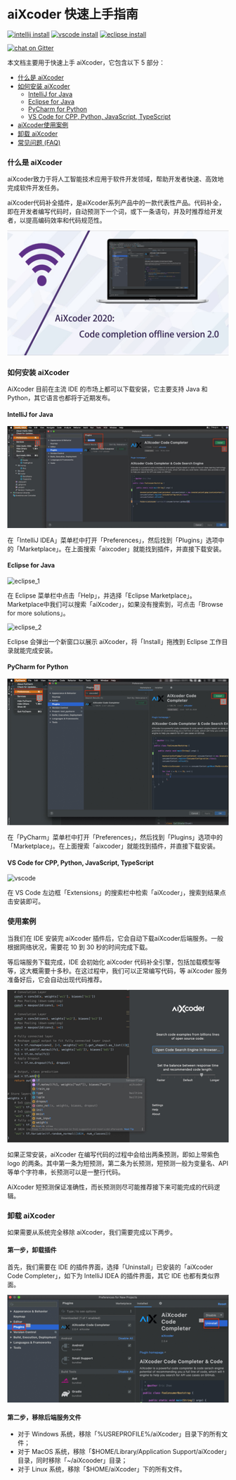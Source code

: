 #  aiXcoder 快速上手指南

[![intellij install](https://img.shields.io/jetbrains/plugin/d/13574-aixcoder-code-completer?color=rgb%28189%2C39%2C117%29&label=Jetbrains%20Marketplace)](https://plugins.jetbrains.com/plugin/13574-aixcoder-code-completer)
[![vscode install](https://img.shields.io/visual-studio-marketplace/d/aixcoder-plugin.aixcoder?color=%230066B8&label=Visual%20Studio%20Code%20Marketplace)](https://marketplace.visualstudio.com/items?itemName=aixcoder-plugin.aixcoder)
[![eclipse install](https://img.shields.io/eclipse-marketplace/dt/aixcoder-ai-code-completer?label=Eclipse%20Marketplace)](https://marketplace.eclipse.org/content/aixcoder-ai-code-completer)

[![chat on Gitter](https://img.shields.io/gitter/room/aixcoder-plugin/community?label=Join%20chat)](https://gitter.im/aixcoder-plugin/community)

本文档主要用于快速上手 aiXcoder，它包含以下 5 部分：

- [什么是 aiXcoder](#什么是-aiXcoder)
- [如何安装 aiXcoder](#如何安装-aixcoder)
  - [IntelliJ for Java](#intellij-for-java)
  - [Eclipse for Java](#eclipse-for-java)
  - [PyCharm for Python](#pycharm-for-python)
  - [VS Code for CPP, Python, JavaScript, TypeScript](#vs-code-for-cpp--python--javascript--typescript)
- [aiXcoder使用案例](#使用案例)
- [卸载 aiXcoder](#卸载-aixcoder)
- [常见问题 (FAQ)](https://www.aixcoder.com/#/Support)

### 什么是 aiXcoder

aiXcoder致力于将人工智能技术应用于软件开发领域，帮助开发者快速、高效地完成软件开发任务。

aiXcoder代码补全插件，是aiXcoder系列产品中的一款代表性产品。代码补全，即在开发者编写代码时，自动预测下一个词，或下一条语句，并及时推荐给开发者，以提高编码效率和代码规范性。

![aixcode_2](./res/aixcode_2.jpg)

### 如何安装 aiXcoder

AiXcoder 目前在主流 IDE 的市场上都可以下载安装，它主要支持 Java 和 Python，其它语言也都将于近期发布。

#### IntelliJ for Java

![IntelliJ](./res/IntelliJ_marketplace.png)

在「IntelliJ IDEA」菜单栏中打开「Preferences」，然后找到「Plugins」选项中的「Marketplace」。在上面搜索「aixcoder」就能找到插件，并直接下载安装。

#### Eclipse for Java

![eclipse_1](/Users/horatio_jsy/Desktop/aixcoder/github/document/res/eclipse_marketplace_1.png)

在 Eclipse 菜单栏中点击「Help」，并选择「Eclipse Marketplace」。Marketplace中我们可以搜索「aiXcoder」，如果没有搜索到，可点击「Browse for more solutions」。

![eclipse_2](/Users/horatio_jsy/Desktop/aixcoder/github/document/res/eclipse_marketplace_2.png)

Eclipse 会弹出一个新窗口以展示 aiXcoder，将「Install」拖拽到 Eclipse 工作目录就能完成安装。

#### PyCharm for Python

![pycharm](./res/pycharm_marketplace.jpg)

在「PyCharm」菜单栏中打开「Preferences」，然后找到「Plugins」选项中的「Marketplace」。在上面搜索「aixcoder」就能找到插件，并直接下载安装。

#### VS Code for CPP, Python, JavaScript, TypeScript

![vscode](/Users/horatio_jsy/Desktop/aixcoder/github/document/res/vscode_extensions.jpg)

在 VS Code 左边框「Extensions」的搜索栏中检索「aiXcoder」，搜索到结果点击安装即可。

### 使用案例

当我们在 IDE 安装完 aiXcoder 插件后，它会自动下载aiXcoder后端服务。一般根据网络状况，需要花 10 到 30 秒的时间完成下载。

等后端服务下载完成，IDE 会初始化 aiXcoder 代码补全引擎，包括加载模型等等，这大概需要十多秒。在这过程中，我们可以正常编写代码，等 aiXcoder 服务准备好后，它会自动出现代码推荐。

![aixcoder_tf](./res/aixcoder_tf.jpg)

如果正常安装，aiXcoder 在编写代码的过程中会给出两条预测，即如上带紫色 logo 的两条。其中第一条为短预测，第二条为长预测，短预测一般为变量名、API 等单个字符串，长预测可以是一整行代码。

AiXcoder 短预测保证准确性，而长预测则尽可能推荐接下来可能完成的代码逻辑。

### 卸载 aiXcoder

如果需要从系统完全移除 aiXcoder，我们需要完成以下两步。

#### 第一步，卸载插件

首先，我们需要在 IDE 的插件界面，选择「Uninstall」已安装的「aiXcoder Code Completer」，如下为 IntelliJ IDEA 的插件界面，其它 IDE 也都有类似界面。

![uninstall](./res/uninstall.jpg)

#### 第二步，移除后端服务文件

- 对于 Windows 系统，移除「%USREPROFILE%/aiXcoder」目录下的所有文件；
- 对于 MacOS 系统，移除「$HOME/Library/Application Support/aiXcoder」目录，同时移除「~/aiXcooder」目录；
- 对于 Linux 系统，移除「$HOME/aiXcoder」下的所有文件。

